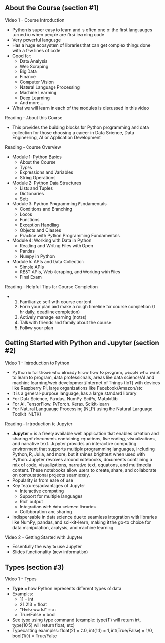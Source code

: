 ## About the Course (section #1)

Video 1 - Course Introduction
- Python is super easy to learn and is often one of the first languauges turned to when people are first learning code
- Very powerful language
- Has a huge ecosystem of libraries that can get complex things done with a few lines of code
- Good for:
  - Data Analysis
  - Web Scraping
  - Big Data
  - Finance
  - Computer Vision
  - Natural Language Processing
  - Machine Learning
  - Deep Learning
  - And more...
- What we will learn in each of the modules is discussed in this video

Reading - About this Course
- This provides the building blocks for Python programming and data collection for those choosing a career in Data Science, Data Engineering, AI or Application Development

Reading - Course Overview
- Module 1: Python Basics
  - About the Course
  - Types
  - Expressions and Variables
  - String Operations
- Module 2: Python Data Structures
  -  Lists and Tuples
  -  Dictionaries
  -  Sets
- Module 3: Python Programming Fundamentals
  -  Conditions and Branching
  -  Loops
  -  Functions
  -  Exception Handling
  -  Objects and Classes
  -  Practice with Python Programming Fundamentals
- Module 4: Working with Data in Python
  -  Reading and Writing Files with Open
  -  Pandas
  -  Numpy in Python
- Module 5: APIs and Data Collection
  -  Simple APIs
  -  REST APIs, Web Scraping, and Working with Files
  -  Final Exam

Reading - Helpful Tips for Course Completion
- 1. Familiarize self with course content
  2. Form your plan and make a rough timeline for course completion (1 hr daily, deadline completion)
  3. Actively manage learning (notes)
  4. Talk with friends and family about the course
  5. Follow your plan
 

## Getting Started with Python and Jupyter (section #2)

Video 1 - Introduction to Python
- Python is for those who already know how to program, people who want to learn to program, data professionals, areas like data science/AI and machine learning/web development/Internet of Things (IoT) with
  devices like Raspberry Pi, large organizations like Facebook/Amazon/etc
- It is a general-purpose language, has a large standard library
- For Data Science, Pandas, NumPy, SciPy, Matplotlib
- For AI, TensorFlow, PyTorch, Keras, Scikit-learn
- For Natural Languauge Processing (NLP) using the Natural Language Toolkit (NLTK)

Reading - Introduction to Jupyter
- **Jupyter** = is a freely available web application that enables creation and sharing of documents containing equations, live coding, visualizations, and narrative text. Jupyter provides an interactive
  computing environment that supports multiple programming languages, including Python, R, Julia, and more, but it shines brightest when used with Python.  Jupyter revolves around notebooks, documents containing a
  mix of code, visualizations, narrative text, equations, and multimedia content. These notebooks allow users to create, share, and collaborate on computational projects seamlessly.
- Popularity is from ease of use
- Key features/advantages of Jupyter
  -  Interactive computing
  -  Support for multiple languages
  -  Rich output
  -  Integration with data science libraries
  -  Collaboration and sharing
- Indispensable in data science due to seamless integration with libraries like NumPy, pandas, and sci-kit-learn, making it the go-to choice for data manipulation, analysis, and machine learning.

Video 2 - Getting Started with Jupyter
- Essentially the way to use Jupyter
- Slides functionality (new information)

## Types (section #3)

Video 1 - Types
- **Type** = how Python represents different types of data
- Examples:
  - 11 = int
  - 21.213 = float
  - "Hello world" = str
  - True/False = bool
- See type using type command (example: type(11) will return int, type(10.5) will return float, etc)
- Typecasting examples: float(2) = 2.0, int(1.1) = 1, int(True/False) = 1/0, bool(1/0) = True/False
